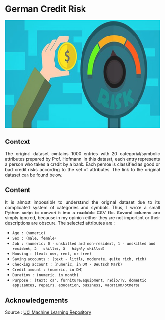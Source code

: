# German Credit Risk
<img src="https://github.com/Bayunova28/German_Credit_Risk/blob/master/cover.png" height="350" width="1100">

## Context
<p align=justify>The original dataset contains 1000 entries with 20 categorial/symbolic attributes prepared by Prof. Hofmann. In this dataset, each entry represents a 
person who takes a credit by a bank. Each person is classified as good or bad credit risks according to the set of attributes. The link to the original dataset can be 
found below.</p>

## Content
<p align=justify>It is almost impossible to understand the original dataset due to its complicated system of categories and symbols. Thus, I wrote a small Python script 
to convert it into a readable CSV file. Several columns are simply ignored, because in my opinion either they are not important or their descriptions are obscure. The 
selected attributes are :</p>

* `Age : (numeric)`
* `Sex : (male, female)`
* `Job : (numeric: 0 - unskilled and non-resident, 1 - unskilled and resident, 2 - skilled, 3 - highly skilled)`
* `Housing : (text: own, rent, or free)`
* `Saving accounts : (text - little, moderate, quite rich, rich)`
* `Checking account : (numeric, in DM - Deutsch Mark)`
* `Credit amount : (numeric, in DM)`
* `Duration : (numeric, in month)`
* `Purpose : (text: car, furniture/equipment, radio/TV, domestic appliances, repairs, education, business, vacation/others)`

## Acknowledgements
Source : [UCI Machine Learning Repository](https://archive.ics.uci.edu/ml/datasets/Statlog+%28German+Credit+Data%29)
